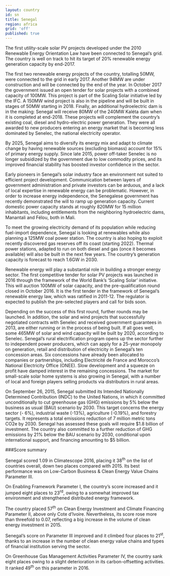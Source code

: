 ```yaml
---
layout: country
id: sn
title: Senegal
region: africa
grid: 'off'
published: true
---
```


The first utility-scale solar PV projects developed under the 2010 Renewable Energy Orientation Law have been connected to Senegal’s grid. The country is well on track to hit its target of 20% renewable energy generation capacity by end-2017. 

The first two renewable energy projects of the country, totalling 50MW, were connected to the grid in early 2017. Another 94MW are under construction and will be connected by the end of the year. In October 2017 the government issued an open tender for solar projects with a combined capacity of 100MW. This project is part of the Scaling Solar initiative led by the IFC. A 150MW wind project is also in the pipeline and will be built in stages of 50MW starting in 2018. Finally, an additional hydroelectric dam is in the making: Senegal will receive 80MW of the 240MW Kaléta dam when it is completed at end-2018. These projects will complement the country’s existing coal, diesel and hydro-electric power generation. They were all awarded to new producers entering an energy market that is becoming less dominated by Senelec, the national electricity operator.

By 2025, Senegal aims to diversify its energy mix and adapt to climate change by having renewable sources (excluding biomass) account for 15% of primary energy supply. Since late 2015, power off-taker Senelec is no longer subsidized by the government due to low commodity prices, and its improved financial stability has boosted investor confidence in the sector.

Early pioneers in Senegal’s solar industry face an environment not suited to efficient project development. Communication between layers of government administration and private investors can be arduous, and a lack of local expertise in renewable energy can be problematic. However, in order to increase energy independence, the Senegalese government has recently demonstrated the will to ramp up generation capacity. Current domestic power capacity stands at roughly 820MW for 15 million inhabitants, including entitlements from the neighboring hydroelectric dams, Manantali and Félou, both in Mali. 

To meet the growing electricity demand of its population while reducing fuel-import dependence, Senegal is looking at renewables while also planning a 125MW coal power station. The country is also hoping to exploit recently discovered gas reserves off its coast (starting 2022). Thermal power stations, adapted to run on both diesel and gas (once it becomes available) will also be built in the next few years. The country’s generation capacity is forecast to reach 1.6GW in 2030.

Renewable energy will play a substantial role in building a stronger energy sector. The first competitive tender for solar PV projects was launched in 2016 through the framework of the World Bank’s ‘Scaling Solar’ initiative. This will auction 100MW of solar capacity, and the pre-qualification round closed in October 2016. It is the first tender in the framework of Senegal’s renewable energy law, which was ratified in 2011-12. The regulator is expected to publish the pre-selected players and call for bids soon.

Depending on the success of this first round, further rounds may be launched. In addition, the solar and wind projects that successfully negotiated contracts with Senelec and received government guarantees in 2013, are either running or in the process of being built. If all goes well, some 465MW of solar and wind capacity will be built by 2020, according to Senelec. Senegal’s rural electrification program opens up the sector further to independent power producers, which can apply for a 25-year monopoly on generation, retail and distribution of electricity in Senegal’s ten concession areas.  Six concessions have already been allocated to companies or partnerships, including Electricité de France and Morocco’s National Electricity Office (ONEE). Slow development and a squeeze on profit have damped interest in the remaining concessions. The market for small-scale solar home systems is also growing in Senegal, with a number of local and foreign players selling products via distributors in rural areas.

On September 26, 2015, Senegal submitted its Intended Nationally Determined Contribution (INDC) to the United Nations, in which it committed unconditionally to cut greenhouse gas (GHG) emissions by 5% below the business as usual (BAU) scenario by 2030. This target concerns the energy sector (- 6%), industrial waste (-13%), agriculture (-0.19%), and forestry targets. It represents a total emissions reduction of 7 million metric tons CO2e by 2030. Senegal has assessed these goals will require $1.8 billion of investment. The country also committed to a further reduction of GHG emissions by 21% below the BAU scenario by 2030, conditional upon international support, and financing amounting to $5 billion. 

###Score summary

Senegal scored 1.09 in Climatescope 2016, placing it 38<sup>th</sup> on the list of countries overall, down two places compared with 2015. Its best performance was on Low-Carbon Business & Clean Energy Value Chains Parameter III.

On Enabling Framework Parameter I, the country’s score increased and it jumped eight places to 23<sup>rd</sup>, owing to a somewhat improved tax environment and strengthened distributed energy framework.

The country placed 57<sup>th</sup> on Clean Energy Investment and Climate Financing Parameter II, above only Cote d’Ivoire. Nevertheless, its score rose more than threefold to 0.07, reflecting a big increase in the volume of clean energy investment in 2015.

Senegal’s score on Parameter III improved and it climbed four places to 21<sup>st</sup>, thanks to an increase in the number of clean energy value chains and types of financial institution serving the sector.

On Greenhouse Gas Management Activities Parameter IV, the country sank eight places owing to a slight deterioration in its carbon-offsetting activities. It ranked 49<sup>th</sup> on this parameter in 2016.
